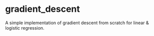 # gradient_descent

A simple implementation of gradient descent from scratch for linear & logistic regression.
